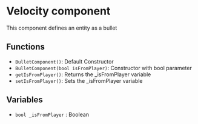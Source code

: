# Velocity component

This component defines an entity as a bullet

## Functions

- `BulletComponent()`: Default Constructor
- `BulletComponent(bool isFromPlayer)`: Constructor with bool parameter
- `getIsFromPlayer()`: Returns the _isFromPlayer variable
- `setIsFromPlayer()`: Sets the _isFromPlayer variable

## Variables

- `bool _isFromPlayer` : Boolean
